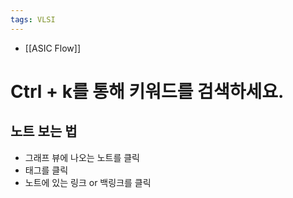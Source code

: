 ```yaml
---
tags: VLSI
---
```


- [[ASIC Flow]]

# Ctrl + k를 통해  키워드를 검색하세요.

## 노트 보는 법

- 그래프 뷰에 나오는 노트를 클릭
- 태그를 클릭
- 노트에 있는 링크 or 백링크를 클릭
